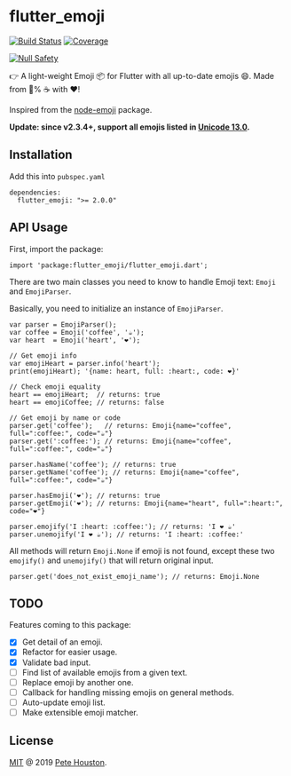 # flutter_emoji

[![Build Status](https://travis-ci.com/petehouston/flutter-emoji.svg?branch=master)](https://travis-ci.com/petehouston/flutter-emoji) [![Coverage](https://codecov.io/gh/petehouston/flutter-emoji/branch/master/graph/badge.svg)](https://codecov.io/gh/petehouston/flutter-emoji)

[![Null Safety](https://img.shields.io/badge/Null%20Safety-YES-brightgreen)](https://img.shields.io/badge/Null%20Safety-YES-brightgreen)

👉 A light-weight Emoji 📦 for Flutter with all up-to-date emojis 😄. Made from 💯% ☕ with ❤️!

Inspired from the [node-emoji](https://github.com/omnidan/node-emoji) package.

**Update: since v2.3.4+, support all emojis listed in [Unicode 13.0](https://unicode.org/versions/Unicode13.0.0/).**

## Installation

Add this into `pubspec.yaml`

```
dependencies:
  flutter_emoji: ">= 2.0.0"
```

## API Usage

First, import the package:

```
import 'package:flutter_emoji/flutter_emoji.dart';
```

There are two main classes you need to know to handle Emoji text: `Emoji` and `EmojiParser`.

Basically, you need to initialize an instance of `EmojiParser`.

```
var parser = EmojiParser();
var coffee = Emoji('coffee', '☕');
var heart  = Emoji('heart', '❤️');

// Get emoji info
var emojiHeart = parser.info('heart');
print(emojiHeart); '{name: heart, full: :heart:, code: ❤️}'

// Check emoji equality
heart == emojiHeart;  // returns: true
heart == emojiCoffee; // returns: false

// Get emoji by name or code
parser.get('coffee');   // returns: Emoji{name="coffee", full=":coffee:", code="☕"}
parser.get(':coffee:'); // returns: Emoji{name="coffee", full=":coffee:", code="☕"}

parser.hasName('coffee'); // returns: true
parser.getName('coffee'); // returns: Emoji{name="coffee", full=":coffee:", code="☕"}

parser.hasEmoji('❤️'); // returns: true
parser.getEmoji('❤️'); // returns: Emoji{name="heart", full=":heart:", code="❤️"}

parser.emojify('I :heart: :coffee:'); // returns: 'I ❤️ ☕'
parser.unemojify('I ❤️ ☕'); // returns: 'I :heart: :coffee:'
```

All methods will return `Emoji.None` if emoji is not found, except these two `emojify()` and `unemojify()` that will return original input.

```
parser.get('does_not_exist_emoji_name'); // returns: Emoji.None
```

## TODO

Features coming to this package:

- [x] Get detail of an emoji.
- [x] Refactor for easier usage.
- [x] Validate bad input.
- [ ] Find list of available emojis from a given text.
- [ ] Replace emoji by another one.
- [ ] Callback for handling missing emojis on general methods.
- [ ] Auto-update emoji list.
- [ ] Make extensible emoji matcher.

## License

[MIT](LICENSE.md) @ 2019 [Pete Houston](https://petehouston.com).
